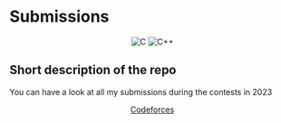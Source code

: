 # Submissions

<div align="center">

![C](https://img.shields.io/badge/c-%2300599C.svg?style=for-the-badge&logo=c&logoColor=white)
![C++](https://img.shields.io/badge/c++-%2300599C.svg?style=for-the-badge&logo=c%2B%2B&logoColor=white)

</div>

## Short description of the repo

You can have a look at all my submissions during the contests in 2023

<div align="center">

[Codeforces](https://codeforces.com/)

</div>


